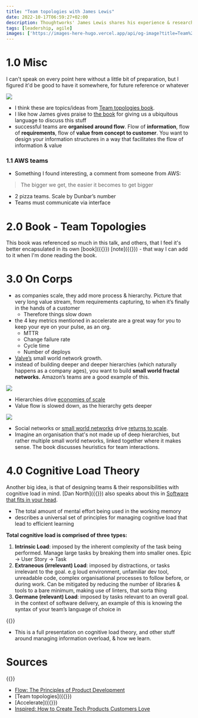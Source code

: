 ```yaml
---
title: "Team topologies with James Lewis"
date: 2022-10-17T06:59:27+02:00
description: Thoughtworks' James Lewis shares his experience & research on Team Topologies, software architecture, & complexity science
tags: [leadership, agile]
images: ['https://images-here-hugo.vercel.app/api/og-image?title=Team%20topologies%20with%20James%20Lewis']
---
```


# 1.0 Misc
I can't speak on every point here without a little bit of preparation, but I figured it'd be good to have it somewhere, for future reference or whatever

![](https://res.cloudinary.com/hokaspokas/image/upload/v1665983175/here-hugo/tt_lahghz.png)
- I think these are topics/ideas from [Team topologies book](https://itrevolution.com/team-topologies/).
- I like how James gives praise to [the book](https://itrevolution.com/team-topologies/) for giving us a ubiquitous language to discuss this stuff
- successful teams are **organised around flow**. Flow of **information**, flow of **requirements**, flow of **value from concept to customer**. You want to design your information structures in a way that facilitates the flow of information & value

### 1.1 AWS teams
- Something I found interesting, a comment from someone from AWS:
> The bigger we get, the easier it becomes to get bigger

- 2 pizza teams. Scale by Dunbar’s number
- Teams must communicate via interface

# 2.0 Book - Team Topologies
This book was referenced so much in this talk, and others, that I feel it's better encapsulated in its own [book]({{<ref book>}}) [note]({{<ref team-topologies>}}) - that way I can add to it when I'm done reading the book.

# 3.0 On Corps
- as companies scale, they add more process & hierarchy. Picture that very long value stream, from requirements capturing, to when it’s finally in the hands of a customer
    - Therefore things slow down
- the 4 key metrics mentioned in accelerate are a great way for you to keep your eye on your pulse, as an org.
    - MTTR
    - Change failure rate
    - Cycle time
    - Number of deploys
- [Valve’s](https://youtu.be/_mYlSMepTGw?t=3348) small world network growth.
- instead of building deeper and deeper hierarchies (which naturally happens as a company ages), you want to build **small world fractal networks.**  Amazon’s teams are a good example of this.

![](https://res.cloudinary.com/hokaspokas/image/upload/v1665985138/here-hugo/hi_qxlapn.png)
- Hierarchies drive [economies of scale](https://en.wikipedia.org/wiki/Economies_of_scale)
- Value flow is slowed down, as the hierarchy gets deeper

![](https://res.cloudinary.com/hokaspokas/image/upload/v1665985096/here-hugo/fractal_ufd2qb.png)
- Social networks or [small world networks](https://en.wikipedia.org/wiki/Small-world_network) drive [returns to scale](https://www.thoughtco.com/overview-of-returns-to-scale-1146825).
- Imagine an organisation that's not made up of deep hierarchies, but rather multiple small world networks, linked together where it makes sense. The book discusses heuristics for team interactions.

# 4.0 Cognitive Load Theory
Another big idea, is that of designing teams & their responsibilities with cognitive load in mind. [Dan North]({{<ref Patterns-of-Effective-Teams>}}) also speaks about this in [Software that fits in your head](https://youtu.be/4Y0tOi7QWqM).

- The total amount of mental effort being used in the working memory
- describes a universal set of principles for managing cognitive load that lead to efficient learning

************************Total cognitive load is comprised of three types:************************

1. **Intrinsic Load**: imposed by the inherent complexity of the task being performed. Manage large tasks by breaking them into smaller ones. Epic → User Story → Task
2. **Extraneous (irrelevant) Load**: imposed by distractions, or tasks irrelevant to the goal. e.g loud environment, unfamiliar dev tool, unreadable code, complex organisational processes to follow before, or during work. Can be mitigated by reducing the number of libraries & tools to a bare minimum, making use of linters, that sorta thing
3. **Germane (relevant) Load**: imposed by tasks relevant to an overall goal. in the context of software delivery, an example of this is knowing the syntax of your team’s language of choice in

{{<youtube DUlFxffjDFo>}}
- This is a full presentation on cognitive load theory, and other stuff around managing information overload, & how we learn.

# Sources
{{<youtube _mYlSMepTGw>}}
- [Flow: The Principles of Product Development](https://www.amazon.com/Principles-Product-Development-Flow-Generation/dp/1935401009)
- [Team topologies]({{<ref team-topologies>}})
- [Accelerate]({{<ref accelerate>}})
- [Inspired: How to Create Tech Products Customers Love](https://www.goodreads.com/book/show/35249663-inspired)